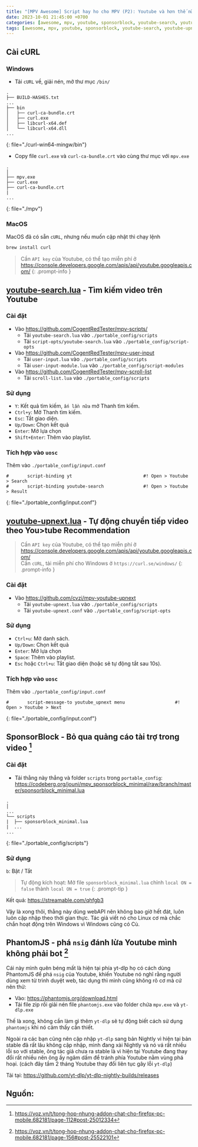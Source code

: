 ```yaml
---
title: "[MPV Awesome] Script hay ho cho MPV (P2): Youtube và hơn thế nữa!"
date: 2023-10-01 21:45:00 +0700
categories: [awesome, mpv, youtube, sponsorblock, youtube-search, youtube-upnext]
tags: [awesome, mpv, youtube, sponsorblock, youtube-search, youtube-upnext]     ## TAG names should always be lowercase
---
```

## Cài cURL
### Windows
- Tải `cURL` về, giải nén, mở thư mục `/bin/`

```
.
├── BUILD-HASHES.txt
...
├── bin
│   ├── curl-ca-bundle.crt
│   ├── curl.exe
│   ├── libcurl-x64.def
│   └── libcurl-x64.dll
...
```
{: file="./curl-win64-mingw/bin"}

- Copy file `curl.exe` và `curl-ca-bundle.crt` vào cùng thư mục với `mpv.exe`

```
.
│
├── mpv.exe
├── curl.exe
├── curl-ca-bundle.crt
|  
...
```
{: file="./mpv"}

### MacOS

MacOS đã có sẵn `cURL`, nhưng nếu muốn cập nhật thì chạy lệnh

```bash
brew install curl
```

> Cần `API key` của Youtube, có thể tạo miễn phí ở <https://console.developers.google.com/apis/api/youtube.googleapis.com/>
{: .prompt-info }

## [youtube-search.lua](https://github.com/CogentRedTester/mpv-scripts/) - Tìm kiếm video trên Youtube
### Cài đặt

- Vào <https://github.com/CogentRedTester/mpv-scripts/>
    + Tải `youtube-search.lua` vào `./portable_config/scripts`
    + Tải `script-opts/youtube-search.lua` vào `./portable_config/script-opts`
- Vào https://github.com/CogentRedTester/mpv-user-input
    + Tải `user-input.lua` vào `./portable_config/scripts`
    + Tải `user-input-module.lua` vào `./portable_config/script-modules`
- Vào https://github.com/CogentRedTester/mpv-scroll-list
    + Tải `scroll-list.lua` vào `./portable_config/scripts`

### Sử dụng

- `Y`: Kết quả tìm kiếm, `ấn lần nữa` mở Thanh tìm kiếm.
- `Ctrl+y`: Mở Thanh tìm kiếm.
- `Esc`: Tắt giao diện.
- `Up/Down`: Chọn kết quả
- `Enter`: Mở lựa chọn
- `Shift+Enter`: Thêm vào playlist.

### Tích hợp vào `uosc`

Thêm vào `./portable_config/input.conf`
```
#       script-binding yt          			   		#! Open > Youtube > Search
#       script-binding youtube-search          		#! Open > Youtube > Result
```
{: file="./portable_config/input.conf"}

## [youtube-upnext.lua](https://github.com/cvzi/mpv-youtube-upnext) - Tự động chuyển tiếp video theo You>tube Recommendation

> Cần `API key` của Youtube, có thể tạo miễn phí ở <https://console.developers.google.com/apis/api/youtube.googleapis.com/>
> <br>Cần `cURL`, tải miễn phí cho Windows ở `https://curl.se/windows/`
{: .prompt-info }

### Cài đặt

- Vào <https://github.com/cvzi/mpv-youtube-upnext>
    + Tải `youtube-upnext.lua` vào `./portable_config/scripts`
    + Tải `youtube-upnext.conf` vào `./portable_config/script-opts`

### Sử dụng

- `Ctrl+u`: Mở danh sách.
- `Up/Down`: Chọn kết quả
- `Enter`: Mở lựa chọn
- `Space`: Thêm vào playlist.
- `Esc` hoặc `Ctrl+u`: Tắt giao diện (hoặc sẽ tự động tắt sau 10s).

### Tích hợp vào `uosc`

Thêm vào `./portable_config/input.conf`
```
#		script-message-to youtube_upnext menu					#! Open > Youtube > Next
```
{: file="./portable_config/input.conf"}

## SponsorBlock - Bỏ qua quảng cáo tài trợ trong video [^fn-nth-1]

### Cài đặt

- Tải thằng này thẳng và folder `scripts` trong `portable_config`: <https://codeberg.org/jouni/mpv_sponsorblock_minimal/raw/branch/master/sponsorblock_minimal.lua>

```
.
│
...
└── scripts
|  ├── sponsorblock_minimal.lua
|  ...
...
```
{: file="./portable_config/scripts"}

### Sử dụng
`b`: Bật / Tắt

> Tự động kích hoạt: Mở file `sponsorblock_minimal.lua` chỉnh `local ON = false` thành `local ON = true`
{: .prompt-tip }

Kết quả: <https://streamable.com/qhfgb3>

Vậy là xong thôi, thằng này dùng webAPI nên không bao giờ hết đát, luôn  luôn cập nhập theo thời gian thực. Tác giả viết nó cho Linux cơ mà chắc chắn hoạt động trên Windows vì Windows cũng có Cù.

## PhantomJS - phá `nsig` đánh lừa Youtube mình không phải bot [^fn-nth-2]

Cái này mình quên béng mất là hiện tại phía yt-dlp họ có cách dùng PhantomJS để phá `nsig` của Youtube, khiến Youtube nó nghĩ rằng người dùng xem từ trình duyệt web, tác dụng thì mình cũng không rõ cơ mà cứ nên thử:

- Vào: <https://phantomjs.org/download.html>
- Tải file zip rồi giải nén file `phantomjs.exe` vào folder chứa `mpv.exe` và `yt-dlp.exe`

Thế là xong, không cần làm gì thêm `yt-dlp` sẽ tự động biết cách sử dụng `phantomjs` khi nó cảm thấy cần thiết.

Ngoài ra các bạn cũng nên cập nhập `yt-dlp` sang bản Nightly vì hiện tại bản stable đã rất lâu không cập nhập, mình đang xài Nightly và nó vá rất nhiều lỗi so với stable, ông tác giả chưa ra stable là vì hiện tại Youtube đang thay đổi rất nhiều nên ông ấy ngâm dấm để tránh phía Youtube nằm vùng phá hoại. (cách đây tầm 2 tháng Youtube thay đổi liên tục gây lỗi `yt-dlp`)

Tải tại: <https://github.com/yt-dlp/yt-dlp-nightly-builds/releases>

## Nguồn:
[^fn-nth-1]: <https://voz.vn/t/tong-hop-nhung-addon-chat-cho-firefox-pc-mobile.682181/page-112#post-25012334>
[^fn-nth-2]: <https://voz.vn/t/tong-hop-nhung-addon-chat-cho-firefox-pc-mobile.682181/page-156#post-25522101>